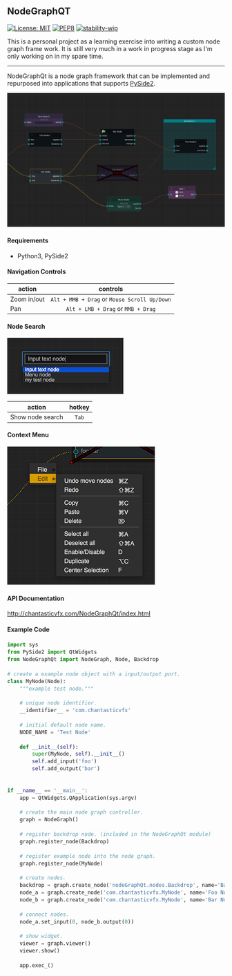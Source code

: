 ## NodeGraphQT

[![License: MIT](https://img.shields.io/badge/License-MIT-blue.svg)](LICENSE.md) 
[![PEP8](https://img.shields.io/badge/code%20style-pep8-green.svg)](https://www.python.org/dev/peps/pep-0008/) 
[![stability-wip](https://img.shields.io/badge/stability-work_in_progress-lightgrey.svg)](https://github.com/orangemug/stability-badges/blob/master/README.md)

This is a personal project as a learning exercise into writing a custom node graph frame work. 
It is still very much in a work in progress stage as I'm only working on in my spare time.

---

NodeGraphQt is a node graph framework that can be implemented and repurposed into 
applications that supports [PySide2](https://doc-snapshots.qt.io/qtforpython/).

![screencap01](/example/screenshot.png)

#### Requirements

- Python3, PySide2

#### Navigation Controls

| action        | controls                                     |
| ------------- |:--------------------------------------------:|
| Zoom in/out   | `Alt + MMB + Drag` or `Mouse Scroll Up/Down` |
| Pan           | `Alt + LMB + Drag` or `MMB + Drag`           |

#### Node Search
![screencap03](/example/screenshot_tab_search.png)

| action           | hotkey |
| ---------------- |:------:|
| Show node search | `Tab`  |

#### Context Menu
![screencap02](/example/screenshot_menu.png)

#### API Documentation

http://chantasticvfx.com/NodeGraphQt/index.html

#### Example Code

```python
import sys
from PySide2 import QtWidgets
from NodeGraphQt import NodeGraph, Node, Backdrop

# create a example node object with a input/output port.
class MyNode(Node):
    """example test node."""

    # unique node identifier.
    __identifier__ = 'com.chantasticvfx'

    # initial default node name.
    NODE_NAME = 'Test Node'

    def __init__(self):
        super(MyNode, self).__init__()
        self.add_input('foo')
        self.add_output('bar')


if __name__ == '__main__':
    app = QtWidgets.QApplication(sys.argv)

    # create the main node graph controller.
    graph = NodeGraph()
   
    # register backdrop node. (included in the NodeGraphQt module)
    graph.register_node(Backdrop)
   
    # register example node into the node graph.
    graph.register_node(MyNode)
   
    # create nodes.
    backdrop = graph.create_node('nodeGraphQt.nodes.Backdrop', name='Backdrop')
    node_a = graph.create_node('com.chantasticvfx.MyNode', name='Foo Node')
    node_b = graph.create_node('com.chantasticvfx.MyNode', name='Bar Node', color='#5b162f')
    
    # connect nodes.
    node_a.set_input(0, node_b.output(0))    

    # show widget.
    viewer = graph.viewer()
    viewer.show()

    app.exec_()
```

